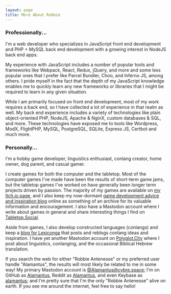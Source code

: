 ```yaml
---
layout: page
title: More About Robbie
---
```


### Professionally...

I'm a web developer who specializes in JavaScript front end development and PHP + MySQL back end development with a
growing interest in NodeJS back end apps.

My experience with JavaScript includes a number of popular tools and frameworks like Webpack, React, Redux,
jQuery, and more and some less popular ones that I prefer like Parcel Bundler, Choo, and Inferno JS, among others.
I pride myself in the fact that the depth of my JavaScript knowledge enables me to quickly learn any new frameworks
or libraries that I might be required to learn in any given situation.

While I am primarily focused on front end development, most of my work requires a back end, so I have collected a
lot of experience in that realm as well. My back end experience includes a variety of technologies like plain
object-oriented PHP, NodeJS, Apache & NginX, custom databases & SQL, and more. These technologies have exposed me
to tools like Wordpress, ModX, FlightPHP, MySQL, PostgreSQL, SQLite, Express JS, Certbot and much more.

### Personally...

I'm a hobby game developer, linguistics enthusiast, conlang creator, home owner, dog parent, and casual gamer.

I create games for both the computer and the tabletop. Most of the computer games I've made have been the results
of short-term game jams, but the tabletop games I've worked on have generally been longer term projects driven by
passion. The majority of my games are available on [my Itch.io page](https://alamantus.itch.io), and I also keep my
now-dormant [game development advice and inspiration blog](https://alamantus.com) online as something of an
archive for its valuable information and encouragement. I also have a Mastodon account where I write about
games in general and share interesting things I find on [Tabletop.Social](https://tabletop.social/@Alamantus).

Aside from games, I also develop constructed languages (conlangs) and keep a [blog for Lexiconga](https://blog.lexicon.ga)
that posts and reblogs conlang ideas and inspiration. I have yet another Mastodon account on [Polyglot.City](https://polyglot.city/@Alamantus)
where I post about linguistics, conlanging, and the occasional Biblical Hebrew translation.

If you search the web for either "Robbie Antenesse" or my preferred user handle "Alamantus", the results will most
likely be related to me in some way! My primary Mastodon account is [@Alamantus@cybre.space](https://cybre.space/@Alamantus);
I'm on GitHub as [Alamantus](https://github.com/Alamantus), Reddit as [Alamantus](https://reddit.com/user/alamantus),
and even Keybase as [alamantus](https://keybase.io/alamantus); and I'm pretty sure that I'm the only
"Robbie Antenesse" alive on earth. If you see me around the internet, feel free to say hello!